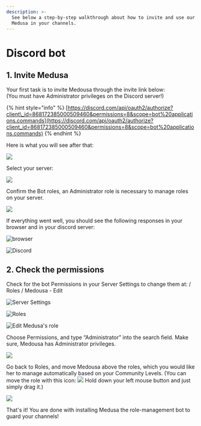 ```yaml
---
description: >-
  See below a step-by-step walkthrough about how to invite and use our guardian
  Medusa in your channels.
---
```


# Discord bot

## 1. Invite Medusa

Your first task is to invite Medousa through the invite link below:  
\(You must have Administrator privileges on the Discord server!\)

{% hint style="info" %}
[https://discord.com/api/oauth2/authorize?client\_id=868172385000509460&permissions=8&scope=bot%20applications.commands](https://discord.com/api/oauth2/authorize?client_id=868172385000509460&permissions=8&scope=bot%20applications.commands)
{% endhint %}

Here is what you will see after that:

![](../../.gitbook/assets/1kep.png)

Select your server:

![](../../.gitbook/assets/2kep.png)

Confirm the Bot roles, an Administrator role is necessary to manage roles on your server.

![](../../.gitbook/assets/3kep.png)

If everything went well, you should see the following responses in your browser and in your discord server:

![browser](../../.gitbook/assets/4kep.png)

![Discord](../../.gitbook/assets/5kep.png)

## 2. Check the permissions

Check for the bot Permissions in your Server Settings to change them at: / Roles / Medousa - Edit

![Server Settings](../../.gitbook/assets/6kep.png)

![Roles](../../.gitbook/assets/7kep.png)

![Edit Medusa&apos;s role](../../.gitbook/assets/8kep.png)

Choose Permissions, and type “Administrator” into the search field. Make sure, Medousa has Administrator privileges.

![](../../.gitbook/assets/9kep.png)

Go back to Roles, and move Medousa above the roles, which you would like her to manage automatically based on your Community Levels. \(You can move the role with this icon: ![](https://lh3.googleusercontent.com/sZMRe5iGtIgs5EJYLLB0EE11teo2U0AwJeGTgeV3LrRwMQMjLuQ4Fqu39f5Ts9wFXc3CWaZf19BmmKWSFce4VAjHlGRyxQnMrBcD1qcJc81Sp_W3Kx1_VDWPfMxf2KxUwz2p_Ys3) Hold down your left mouse button and just simply drag it.\)

![](../../.gitbook/assets/10kep.png)

That's it! You are done with installing Medusa the role-management bot to guard your channels!

